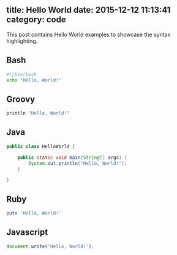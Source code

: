 title: Hello World
date: 2015-12-12 11:13:41
category: code
---

This post contains Hello World examples to showcase the syntax highlighting.

## Bash

```bash
#!/bin/bash
echo "Hello, World!"
```

## Groovy

```groovy
println "Hello, World!"
```

## Java

```java
public class HelloWorld {

	public static void main(String[] args) {
		System.out.println("Hello, World!");
	}

}
```

## Ruby

```ruby
puts 'Hello, World!'
```

## Javascript

```javascript
document.write('Hello, World!');
```
